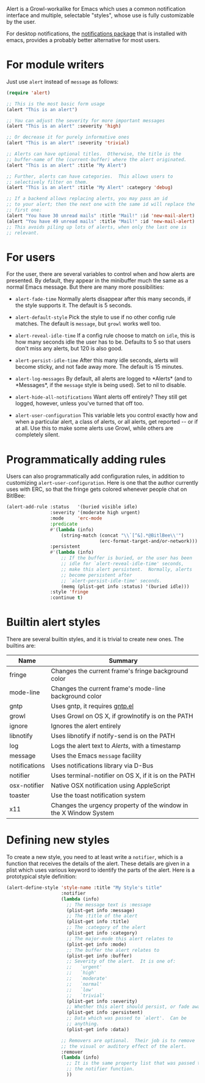 Alert is a Growl-workalike for Emacs which uses a common notification
interface and multiple, selectable "styles", whose use is fully customizable
by the user.

For desktop notifications, the [notifications package](https://www.gnu.org/software/emacs/manual/html_node/elisp/Desktop-Notifications.html) that is installed with emacs, provides a probably better alternative for most users.

# For module writers

Just use `alert` instead of `message` as follows:

``` lisp
(require 'alert)

;; This is the most basic form usage
(alert "This is an alert")

;; You can adjust the severity for more important messages
(alert "This is an alert" :severity 'high)

;; Or decrease it for purely informative ones
(alert "This is an alert" :severity 'trivial)

;; Alerts can have optional titles.  Otherwise, the title is the
;; buffer-name of the (current-buffer) where the alert originated.
(alert "This is an alert" :title "My Alert")

;; Further, alerts can have categories.  This allows users to
;; selectively filter on them.
(alert "This is an alert" :title "My Alert" :category 'debug)

;; If a backend allows replacing alerts, you may pass an id
;; to your alert; then the next one with the same id will replace the
;; first one:
(alert "You have 30 unread mails" :title "Mail!" :id 'new-mail-alert)
(alert "You have 49 unread mails" :title "Mail!" :id 'new-mail-alert)
;; This avoids piling up lots of alerts, when only the last one is
;; relevant.
```

# For users

For the user, there are several variables to control when and how alerts
are presented.  By default, they appear in the minibuffer much the same
as a normal Emacs message.  But there are many more possibilities:

  - `alert-fade-time`
    Normally alerts disappear after this many seconds, if the style
    supports it.  The default is 5 seconds.

  - `alert-default-style`
    Pick the style to use if no other config rule matches.  The
    default is `message`, but `growl` works well too.

  - `alert-reveal-idle-time`
    If a config rule choose to match on `idle`, this is how many
    seconds idle the user has to be.  Defaults to 5 so that users
    don't miss any alerts, but 120 is also good.

  - `alert-persist-idle-time`
    After this many idle seconds, alerts will become sticky, and not
    fade away more.  The default is 15 minutes.

  - `alert-log-messages`
    By default, all alerts are logged to \*Alerts\* (and to \*Messages\*,
    if the `message` style is being used).  Set to nil to disable.

  - `alert-hide-all-notifications`
    Want alerts off entirely?  They still get logged, however, unless
    you've turned that off too.

  - `alert-user-configuration`
    This variable lets you control exactly how and when a particular
    alert, a class of alerts, or all alerts, get reported -- or if at
    all.  Use this to make some alerts use Growl, while others are
    completely silent.

# Programmatically adding rules

Users can also programmatically add configuration rules, in addition to
customizing `alert-user-configuration`.  Here is one that the author
currently uses with ERC, so that the fringe gets colored whenever people
chat on BitlBee:

``` lisp
(alert-add-rule :status   '(buried visible idle)
                :severity '(moderate high urgent)
                :mode     'erc-mode
                :predicate
                #'(lambda (info)
                    (string-match (concat "\\`[^&].*@BitlBee\\'")
                                  (erc-format-target-and/or-network)))
                :persistent
                #'(lambda (info)
                    ;; If the buffer is buried, or the user has been
                    ;; idle for `alert-reveal-idle-time' seconds,
                    ;; make this alert persistent.  Normally, alerts
                    ;; become persistent after
                    ;; `alert-persist-idle-time' seconds.
                    (memq (plist-get info :status) '(buried idle)))
                :style 'fringe
                :continue t)
```

# Builtin alert styles

There are several builtin styles, and it is trivial to create new ones.
The builtins are:

| Name          | Summary                                                            |
| ------------- | ------------------------------------------------------------------ |
| fringe        | Changes the current frame's fringe background color                |
| mode-line     | Changes the current frame's mode-line background color             |
| gntp          | Uses gntp, it requires [gntp.el](https://github.com/tekai/gntp.el) |
| growl         | Uses Growl on OS X, if growlnotify is on the PATH                  |
| ignore        | Ignores the alert entirely                                         |
| libnotify     | Uses libnotify if notify-send is on the PATH                       |
| log           | Logs the alert text to *Alerts*, with a timestamp                  |
| message       | Uses the Emacs `message` facility                                  |
| notifications | Uses notifications library via D-Bus                               |
| notifier      | Uses terminal-notifier on OS X, if it is on the PATH               |
| osx-notifier  | Native OSX notification using AppleScript                          |
| toaster       | Use the toast notification system                                  |
| x11           | Changes the urgency property of the window in the X Window System

# Defining new styles

To create a new style, you need to at least write a `notifier`, which is
a function that receives the details of the alert.  These details are
given in a plist which uses various keyword to identify the parts of the
alert.  Here is a prototypical style definition:

``` lisp
(alert-define-style 'style-name :title "My Style's title"
                    :notifier
                    (lambda (info)
                      ;; The message text is :message
                      (plist-get info :message)
                      ;; The :title of the alert
                      (plist-get info :title)
                      ;; The :category of the alert
                      (plist-get info :category)
                      ;; The major-mode this alert relates to
                      (plist-get info :mode)
                      ;; The buffer the alert relates to
                      (plist-get info :buffer)
                      ;; Severity of the alert.  It is one of:
                      ;;   `urgent'
                      ;;   `high'
                      ;;   `moderate'
                      ;;   `normal'
                      ;;   `low'
                      ;;   `trivial'
                      (plist-get info :severity)
                      ;; Whether this alert should persist, or fade away
                      (plist-get info :persistent)
                      ;; Data which was passed to `alert'.  Can be
                      ;; anything.
                      (plist-get info :data))

                    ;; Removers are optional.  Their job is to remove
                    ;; the visual or auditory effect of the alert.
                    :remover
                    (lambda (info)
                      ;; It is the same property list that was passed to
                      ;; the notifier function.
                      ))
```
